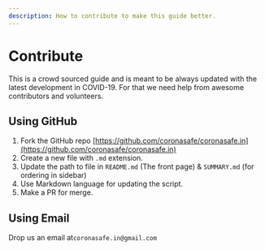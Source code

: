 ```yaml
---
description: How to contribute to make this guide better.
---
```


# Contribute

This is a crowd sourced guide and is meant to be always updated with the latest development in COVID-19. For that we need help from awesome contributors and volunteers.

## Using GitHub <a id="using-github"></a>

1. Fork the GitHub repo [https://github.com/coronasafe/coronasafe.in​](https://github.com/coronasafe/coronasafe.in​)
2. Create a new file with `.md` extension.
3. Update the path to file in `README.md` \(The front page\) & `SUMMARY.md` \(for ordering in sidebar\)
4. Use Markdown language for updating the script.
5. Make a PR for merge.

## Using Email <a id="using-email"></a>

Drop us an email at`coronasafe.in@gmail.com`

